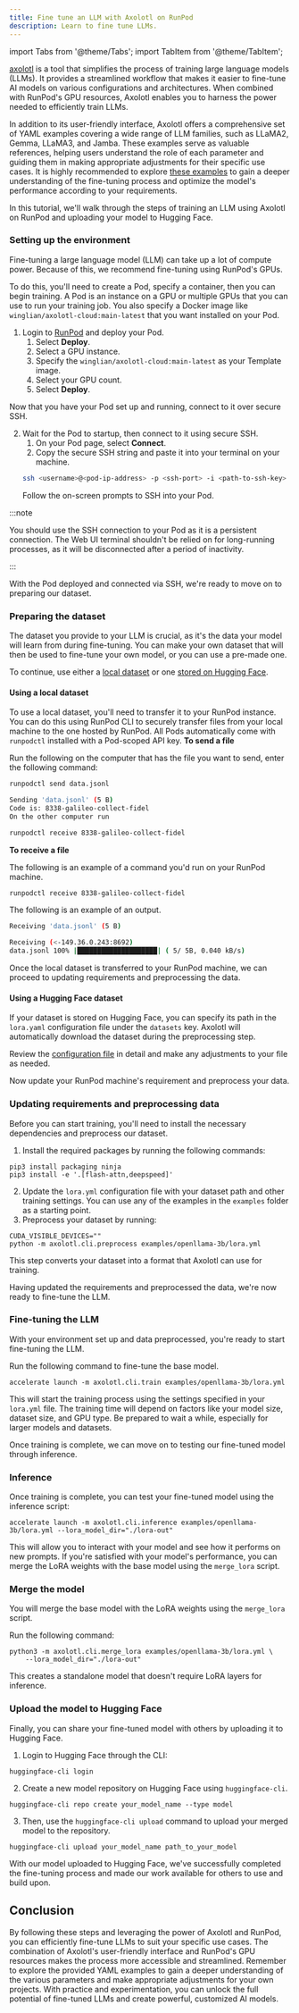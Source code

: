 ```yaml
---
title: Fine tune an LLM with Axolotl on RunPod
description: Learn to fine tune LLMs.
---
```


import Tabs from '@theme/Tabs';
import TabItem from '@theme/TabItem';

[axolotl](https://github.com/OpenAccess-AI-Collective/axolotl) is a tool that simplifies the process of training large language models (LLMs). 
It provides a streamlined workflow that makes it easier to fine-tune AI models on various configurations and architectures. 
When combined with RunPod's GPU resources, Axolotl enables you to harness the power needed to efficiently train LLMs.

In addition to its user-friendly interface, Axolotl offers a comprehensive set of YAML examples covering a wide range of LLM families, such as LLaMA2, Gemma, LLaMA3, and Jamba. 
These examples serve as valuable references, helping users understand the role of each parameter and guiding them in making appropriate adjustments for their specific use cases. 
It is highly recommended to explore [these examples](https://github.com/OpenAccess-AI-Collective/axolotl/tree/main/examples) to gain a deeper understanding of the fine-tuning process and optimize the model's performance according to your requirements.

In this tutorial, we'll walk through the steps of training an LLM using Axolotl on RunPod and uploading your model to Hugging Face.

### Setting up the environment

Fine-tuning a large language model (LLM) can take up a lot of compute power.
Because of this, we recommend fine-tuning using RunPod's GPUs.


To do this, you'll need to create a Pod, specify a container, then you can begin training.
A Pod is an instance on a GPU or multiple GPUs that you can use to run your training job.
You also specify a Docker image like `winglian/axolotl-cloud:main-latest` that you want installed on your Pod.

1. Login to [RunPod](https://www.runpod.io/console/console/home) and deploy your Pod.
    1. Select **Deploy**.
    2. Select a GPU instance.
    3. Specify the `winglian/axolotl-cloud:main-latest` as your Template image.
    4. Select your GPU count.
    5. Select **Deploy**.

Now that you have your Pod set up and running, connect to it over secure SSH.

2. Wait for the Pod to startup, then connect to it using secure SSH.
   1. On your Pod page, select **Connect**.
   2. Copy the secure SSH string and paste it into your terminal on your machine.
    ```bash
    ssh <username>@<pod-ip-address> -p <ssh-port> -i <path-to-ssh-key>  string
    ```
    Follow the on-screen prompts to SSH into your Pod.

:::note

You should use the SSH connection to your Pod as it is a persistent connection.
The Web UI terminal shouldn't be relied on for long-running processes, as it will be disconnected after a period of inactivity.

:::

With the Pod deployed and connected via SSH, we're ready to move on to preparing our dataset.

### Preparing the dataset

The dataset you provide to your LLM is crucial, as it's the data your model will learn from during fine-tuning.
You can make your own dataset that will then be used to fine-tune your own model, or you can use a pre-made one.

To continue, use either a [local dataset](#using-a-local-dataset) or one [stored on Hugging Face](#using-a-hugging-face-dataset).

#### Using a local dataset

To use a local dataset, you'll need to transfer it to your RunPod instance.
You can do this using RunPod CLI to securely transfer files from your local machine to the one hosted by RunPod.
All Pods automatically come with `runpodctl` installed with a Pod-scoped API key.
**To send a file**

<Tabs>
  <TabItem value="runpodctl" label="runpodctl" default>

Run the following on the computer that has the file you want to send, enter the following command:

```bash
runpodctl send data.jsonl
```

  </TabItem>
  <TabItem value="output" label="output">

```bash
Sending 'data.jsonl' (5 B)
Code is: 8338-galileo-collect-fidel
On the other computer run

runpodctl receive 8338-galileo-collect-fidel
```

  </TabItem>
</Tabs>



**To receive a file**

<Tabs>
  <TabItem value="runpodctl" label="runpodctl" default>

The following is an example of a command you'd run on your RunPod machine.

```bash
runpodctl receive 8338-galileo-collect-fidel
```

  </TabItem>
  <TabItem value="output" label="output">

The following is an example of an output.

```bash
Receiving 'data.jsonl' (5 B)

Receiving (<-149.36.0.243:8692)
data.jsonl 100% |████████████████████| ( 5/ 5B, 0.040 kB/s)
```

  </TabItem>
</Tabs>

Once the local dataset is transferred to your RunPod machine, we can proceed to updating requirements and preprocessing the data.

#### Using a Hugging Face dataset

If your dataset is stored on Hugging Face, you can specify its path in the `lora.yaml` configuration file under the `datasets` key.
Axolotl will automatically download the dataset during the preprocessing step.

Review the [configuration file](https://github.com/OpenAccess-AI-Collective/axolotl/blob/main/docs/config.qmd) in detail and make any adjustments to your file as needed.

Now update your RunPod machine's requirement and preprocess your data.

### Updating requirements and preprocessing data

Before you can start training, you'll need to install the necessary dependencies and preprocess our dataset.

1. Install the required packages by running the following commands:

```command
pip3 install packaging ninja
pip3 install -e '.[flash-attn,deepspeed]'
```

2. Update the `lora.yml` configuration file with your dataset path and other training settings.
You can use any of the examples in the `examples` folder as a starting point.
3. Preprocess your dataset by running:

```command
CUDA_VISIBLE_DEVICES=""
python -m axolotl.cli.preprocess examples/openllama-3b/lora.yml
```

This step converts your dataset into a format that Axolotl can use for training.

Having updated the requirements and preprocessed the data, we're now ready to fine-tune the LLM.

### Fine-tuning the LLM

With your environment set up and data preprocessed, you're ready to start fine-tuning the LLM.

Run the following command to fine-tune the base model.

```command
accelerate launch -m axolotl.cli.train examples/openllama-3b/lora.yml
```

This will start the training process using the settings specified in your `lora.yml` file.
The training time will depend on factors like your model size, dataset size, and GPU type.
Be prepared to wait a while, especially for larger models and datasets.

Once training is complete, we can move on to testing our fine-tuned model through inference.

### Inference

Once training is complete, you can test your fine-tuned model using the inference script:

```command
accelerate launch -m axolotl.cli.inference examples/openllama-3b/lora.yml --lora_model_dir="./lora-out"
```

This will allow you to interact with your model and see how it performs on new prompts.
If you're satisfied with your model's performance, you can merge the LoRA weights with the base model using the `merge_lora` script. 

### Merge the model

You will merge the base model with the LoRA weights using the `merge_lora` script.

Run the following command:

```command
python3 -m axolotl.cli.merge_lora examples/openllama-3b/lora.yml \
    --lora_model_dir="./lora-out"
```

This creates a standalone model that doesn't require LoRA layers for inference.


### Upload the model to Hugging Face

Finally, you can share your fine-tuned model with others by uploading it to Hugging Face. 

1. Login to Hugging Face through the CLI:
```command
huggingface-cli login
```
2. Create a new model repository on Hugging Face using `huggingface-cli`.
```command
huggingface-cli repo create your_model_name --type model
```
3. Then, use the `huggingface-cli upload` command to upload your merged model to the repository.
```command
huggingface-cli upload your_model_name path_to_your_model
```

With our model uploaded to Hugging Face, we've successfully completed the fine-tuning process and made our work available for others to use and build upon.

## Conclusion

By following these steps and leveraging the power of Axolotl and RunPod, you can efficiently fine-tune LLMs to suit your specific use cases. 
The combination of Axolotl's user-friendly interface and RunPod's GPU resources makes the process more accessible and streamlined.
Remember to explore the provided YAML examples to gain a deeper understanding of the various parameters and make appropriate adjustments for your own projects. 
With practice and experimentation, you can unlock the full potential of fine-tuned LLMs and create powerful, customized AI models.